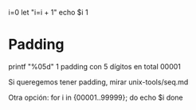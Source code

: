 i=0
let "i=i + 1"
echo $i
1


# Padding
printf "%05d" 1
  padding con 5 dígitos en total
  00001


Si queregemos tener padding, mirar unix-tools/seq.md

Otra opción:
for i in {00001..99999}; do
  echo $i
done

